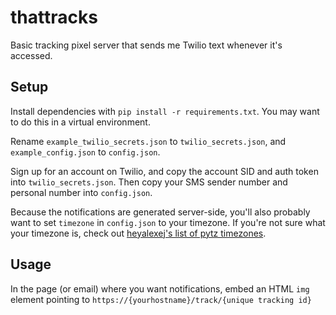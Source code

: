 # thattracks
Basic tracking pixel server that sends me Twilio text whenever it's accessed.

## Setup
Install dependencies with `pip install -r requirements.txt`. You may want to do this in a virtual environment.

Rename `example_twilio_secrets.json` to `twilio_secrets.json`, and `example_config.json` to `config.json`.

Sign up for an account on Twilio, and copy the account SID and auth token into `twilio_secrets.json`. Then copy your SMS sender number and personal number into `config.json`.

Because the notifications are generated server-side, you'll also probably want to set `timezone` in `config.json` to your timezone. If you're not sure what your timezone is, check out [heyalexej's list of pytz timezones](https://gist.github.com/heyalexej/8bf688fd67d7199be4a1682b3eec7568).

## Usage
In the page (or email) where you want notifications, embed an HTML `img` element pointing to `https://{yourhostname}/track/{unique tracking id}`
